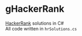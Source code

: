 gHackerRank
===========
[HackerRank](https://www.hackerrank.com/) solutions in C#  
All code written in `hrSolutions.cs`